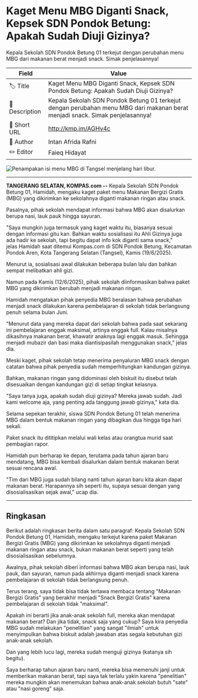 # Kaget Menu MBG Diganti Snack, Kepsek SDN Pondok Betung: Apakah Sudah Diuji Gizinya?

Kepala Sekolah SDN Pondok Betung 01 terkejut dengan perubahan menu MBG dari makanan berat menjadi snack. Simak penjelasannya!

| Field         | Value                                                       |
|---------------|-------------------------------------------------------------|
| 🏷️ Title       | Kaget Menu MBG Diganti Snack, Kepsek SDN Pondok Betung: Apakah Sudah Diuji Gizinya? |
| 📝 Description | Kepala Sekolah SDN Pondok Betung 01 terkejut dengan perubahan menu MBG dari makanan berat menjadi snack. Simak penjelasannya! |
| 🔗 Short URL   | http://kmp.im/AGHv4c |
| 👤 Author      | Intan Afrida Rafni |
| ✏️ Editor      | Faieq Hidayat |

![Penampakan isi menu MBG di Tangsel menjelang hari libur.](https://asset.kompas.com/crops/K1YRVIy7l4l1amVAs69Dt1YTlhg=/0x0:0x0/750x500/data/photo/2025/06/19/6853a7d3bcd65.jpg)

****

**TANGERANG SELATAN, KOMPAS.com --** Kepala Sekolah SDN Pondok Betung 01, Hamidah, mengaku kaget paket menu Makanan Bergizi Gratis (MBG) yang dikirimkan ke sekolahnya diganti makanan ringan atau snack.

Pasalnya, pihak sekolah mendapat informasi bahwa MBG akan disalurkan berupa nasi, lauk pauk hingga sayuran.

\"Saya mungkin juga termasuk yang kaget waktu itu, biasanya sesuai dengan informasi gitu kan. Bahkan waktu sosialisasi itu Ahli Gizinya juga ada hadir ke sekolah, tapi begitu dapat info kok diganti sama snack,\" jelas Hamidah saat ditemui Kompas.com di SDN Pondok Betung, Kecamatan Pondok Aren, Kota Tangerang Selatan (Tangsel), Kamis (19/6/2025).

Menurut ia, sosialisasi awal dilakukan beberapa bulan lalu dan bahkan sempat melibatkan ahli gizi.

Namun pada Kamis (12/6/2025), pihak sekolah diinformasikan bahwa paket MBG yang dikirimkan berubah menjadi makanan ringan.

Hamidah mengatakan pihak penyedia MBG beralasan bahwa perubahan menjadi snack dilakukan karena pembelajaran di sekolah tidak berlangsung penuh selama bulan Juni.

\"Menurut data yang mereka dapat dari sekolah bahwa pada saat sekarang ini pembelajaran enggak maksimal, artinya enggak full. Kalau misalnya dikasihnya makanan berat, khawatir anaknya lagi enggak masuk. Sehingga menjadi mubazir dan basi maka diantisipasilah menggunakan snack,\" jelas dia.

Meski kaget, pihak sekolah tetap menerima penyaluran MBG snack dengan catatan bahwa pihak penyedia sudah memperhitungkan kandungan gizinya.

Bahkan, makanan ringan yang didominasi oleh biskuit itu disebut telah disesuaikan dengan kandungan gizi di setiap tingkat kelasnya.

"Saya tanya juga, apakah sudah diuji gizinya? Mereka jawab sudah. Jadi kami welcome aja, yang penting ada tanggung jawab gizinya," kata dia.

Selama sepekan terakhir, siswa SDN Pondok Betung 01 telah menerima MBG dalam bentuk makanan ringan yang dibagikan dua hingga tiga hari sekali.

Paket snack itu dititipkan melalui wali kelas atau orangtua murid saat pembagian rapor.

Hamidah pun berharap ke depan, terutama pada tahun ajaran baru mendatang, MBG bisa kembali disalurkan dalam bentuk makanan berat sesuai rencana awal.

"Tim dari MBG juga sudah bilang nanti tahun ajaran baru kita akan dapat makanan berat. Harapannya sih seperti itu, supaya sesuai dengan yang disosialisasikan sejak awal," ucap dia.

---
## Ringkasan

Berikut adalah ringkasan berita dalam satu paragraf: Kepala Sekolah SDN Pondok Betung 01, Hamidah, mengaku terkejut karena paket Makanan Bergizi Gratis (MBG) yang dikirimkan ke sekolahnya diganti menjadi makanan ringan atau snack, bukan makanan berat seperti yang telah disosialisasikan sebelumnya.

 Awalnya, pihak sekolah diberi informasi bahwa MBG akan berupa nasi, lauk pauk, dan sayuran, namun pada akhirnya diganti menjadi snack karena pembelajaran di sekolah tidak berlangsung penuh.



Terus terang, saya tidak bisa tidak tertawa membaca tentang "Makanan Bergizi Gratis" yang berakhir menjadi "Snack Bergizi Gratis" karena pembelajaran di sekolah tidak "maksimal".

 Apakah ini berarti jika anak-anak sekolah full, mereka akan mendapat makanan berat? Dan jika tidak, snack saja yang cukup? Saya kira penyedia MBG sudah melakukan "penelitian" yang sangat "ilmiah" untuk menyimpulkan bahwa biskuit adalah jawaban atas segala kebutuhan gizi anak-anak sekolah.

 Dan yang lebih lucu lagi, mereka sudah menguji gizinya (katanya sih begitu).

 Saya berharap tahun ajaran baru nanti, mereka bisa memenuhi janji untuk memberikan makanan berat, tapi saya tak terlalu yakin karena "penelitian" mereka mungkin akan menemukan bahwa anak-anak sekolah butuh "sate" atau "nasi goreng" saja.
